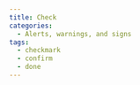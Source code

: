 ```yaml
---
title: Check
categories:
  - Alerts, warnings, and signs
tags:
  - checkmark
  - confirm
  - done
---
```

